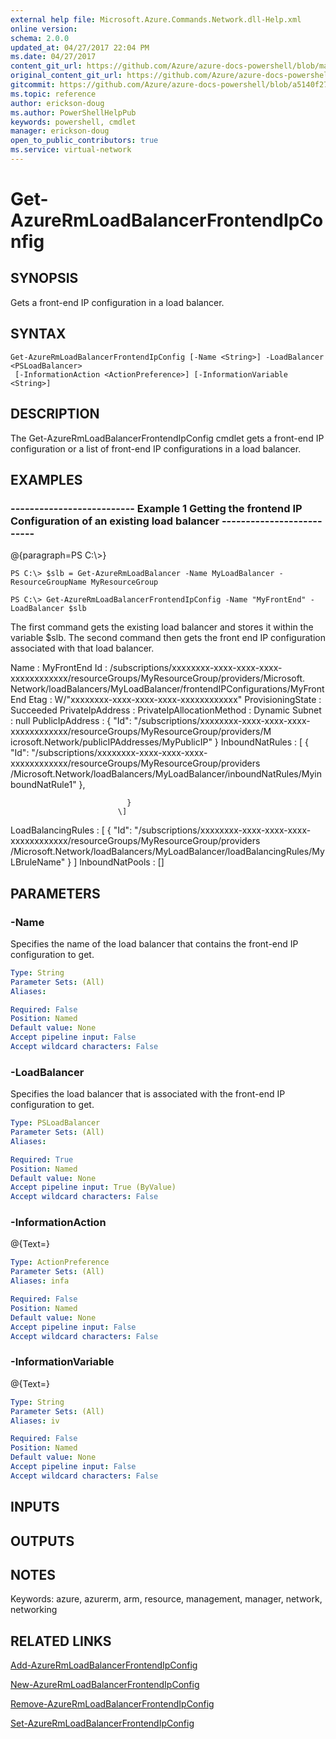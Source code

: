 ```yaml
---
external help file: Microsoft.Azure.Commands.Network.dll-Help.xml
online version:
schema: 2.0.0
updated_at: 04/27/2017 22:04 PM
ms.date: 04/27/2017
content_git_url: https://github.com/Azure/azure-docs-powershell/blob/master/azureps-cmdlets-docs/ResourceManager/AzureRM.Network/v2.2.0/Get-AzureRmLoadBalancerFrontendIpConfig.md
original_content_git_url: https://github.com/Azure/azure-docs-powershell/blob/master/azureps-cmdlets-docs/ResourceManager/AzureRM.Network/v2.2.0/Get-AzureRmLoadBalancerFrontendIpConfig.md
gitcommit: https://github.com/Azure/azure-docs-powershell/blob/a5140f27ab8f99c2992dc2ba0c9a1cd31941b109
ms.topic: reference
author: erickson-doug
ms.author: PowerShellHelpPub
keywords: powershell, cmdlet
manager: erickson-doug
open_to_public_contributors: true
ms.service: virtual-network
---
```


# Get-AzureRmLoadBalancerFrontendIpConfig

## SYNOPSIS
Gets a front-end IP configuration in a load balancer.

## SYNTAX

```
Get-AzureRmLoadBalancerFrontendIpConfig [-Name <String>] -LoadBalancer <PSLoadBalancer>
 [-InformationAction <ActionPreference>] [-InformationVariable <String>]
```

## DESCRIPTION
The Get-AzureRmLoadBalancerFrontendIpConfig cmdlet gets a front-end IP configuration or a list of front-end IP configurations in a load balancer.

## EXAMPLES

### --------------------------  Example 1 Getting the frontend IP Configuration of an existing load balancer  --------------------------
@{paragraph=PS C:\\\>}

```
PS C:\> $slb = Get-AzureRmLoadBalancer -Name MyLoadBalancer -ResourceGroupName MyResourceGroup

PS C:\> Get-AzureRmLoadBalancerFrontendIpConfig -Name "MyFrontEnd" -LoadBalancer $slb
```

The first command gets the existing load balancer and stores it within the variable $slb.
The second command then gets the front end IP configuration associated with that load balancer.

Name                      : MyFrontEnd
Id                        : /subscriptions/xxxxxxxx-xxxx-xxxx-xxxx-xxxxxxxxxxxx/resourceGroups/MyResourceGroup/providers/Microsoft.
                            Network/loadBalancers/MyLoadBalancer/frontendIPConfigurations/MyFrontEnd
Etag                      : W/"xxxxxxxx-xxxx-xxxx-xxxx-xxxxxxxxxxxx"
ProvisioningState         : Succeeded
PrivateIpAddress          : 
PrivateIpAllocationMethod : Dynamic
Subnet                    : null
PublicIpAddress           : {
                              "Id": "/subscriptions/xxxxxxxx-xxxx-xxxx-xxxx-xxxxxxxxxxxx/resourceGroups/MyResourceGroup/providers/M
                            icrosoft.Network/publicIPAddresses/MyPublicIP"
                            }
InboundNatRules           : \[
                              {
                                "Id": "/subscriptions/xxxxxxxx-xxxx-xxxx-xxxx-xxxxxxxxxxxx/resourceGroups/MyResourceGroup/providers
                            /Microsoft.Network/loadBalancers/MyLoadBalancer/inboundNatRules/MyinboundNatRule1"
                              },
                              
                              }
                            \]
LoadBalancingRules        : \[
                              {
                                "Id": "/subscriptions/xxxxxxxx-xxxx-xxxx-xxxx-xxxxxxxxxxxx/resourceGroups/MyResourceGroup/providers
                            /Microsoft.Network/loadBalancers/MyLoadBalancer/loadBalancingRules/MyLBruleName"
                              }
                            \]
InboundNatPools           : \[\]

## PARAMETERS

### -Name
Specifies the name of the load balancer that contains the front-end IP configuration to get.

```yaml
Type: String
Parameter Sets: (All)
Aliases: 

Required: False
Position: Named
Default value: None
Accept pipeline input: False
Accept wildcard characters: False
```

### -LoadBalancer
Specifies the load balancer that is associated with the front-end IP configuration to get.

```yaml
Type: PSLoadBalancer
Parameter Sets: (All)
Aliases: 

Required: True
Position: Named
Default value: None
Accept pipeline input: True (ByValue)
Accept wildcard characters: False
```

### -InformationAction
@{Text=}

```yaml
Type: ActionPreference
Parameter Sets: (All)
Aliases: infa

Required: False
Position: Named
Default value: None
Accept pipeline input: False
Accept wildcard characters: False
```

### -InformationVariable
@{Text=}

```yaml
Type: String
Parameter Sets: (All)
Aliases: iv

Required: False
Position: Named
Default value: None
Accept pipeline input: False
Accept wildcard characters: False
```

## INPUTS

## OUTPUTS

## NOTES
Keywords: azure, azurerm, arm, resource, management, manager, network, networking

## RELATED LINKS

[Add-AzureRmLoadBalancerFrontendIpConfig]()

[New-AzureRmLoadBalancerFrontendIpConfig]()

[Remove-AzureRmLoadBalancerFrontendIpConfig]()

[Set-AzureRmLoadBalancerFrontendIpConfig]()

